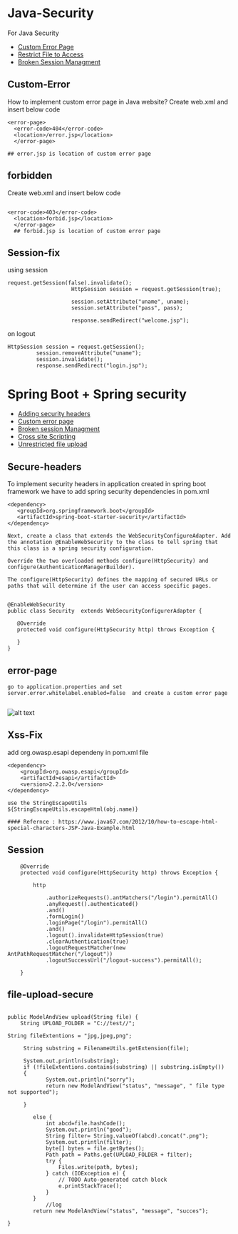 # Java-Security
For Java Security


* [Custom Error Page](#Custom-Error)
* [Restrict File to Access](#forbidden)
* [Broken Session Managment](#Session-fix)






## Custom-Error
How to implement custom error page in Java website? Create web.xml and insert below code

```
<error-page>  
  <error-code>404</error-code>  
  <location>/error.jsp</location>  
  </error-page>

## error.jsp is location of custom error page
```

## forbidden
Create web.xml and insert below code
```

<error-code>403</error-code>  
  <location>forbid.jsp</location>  
  </error-page> 
  ## forbid.jsp is location of custom error page

```
 ## Session-fix

using session

```
request.getSession(false).invalidate();
					HttpSession session = request.getSession(true);
					
					session.setAttribute("uname", uname);
					session.setAttribute("pass", pass);
					
					response.sendRedirect("welcome.jsp");
```

on logout 
```
HttpSession session = request.getSession();
		 session.removeAttribute("uname");
		 session.invalidate();
		 response.sendRedirect("login.jsp");
```






# Spring Boot  + Spring security

* [Adding security headers](#Secure-headers)
* [Custom error page](#error-page)
* [Broken session Managment](#Session)
* [Cross site Scripting](#Xss-Fix)
* [Unrestricted file upload](#file-upload-secure)


## Secure-headers

 To implement security headers in application created in spring boot framework we have to add spring security dependencies  in pom.xml
 
 ```
 <dependency>
    <groupId>org.springframework.boot</groupId>
    <artifactId>spring-boot-starter-security</artifactId>
</dependency> 

```
 
 ```
Next, create a class that extends the WebSecurityConfigureAdapter. Add the annotation @EnableWebSecurity to the class to tell spring that this class is a spring security configuration.

Override the two overloaded methods configure(HttpSecurity) and configure(AuthenticationManagerBuilder).

The configure(HttpSecurity) defines the mapping of secured URLs or paths that will determine if the user can access specific pages.
 
 
 @EnableWebSecurity
public class Security  extends WebSecurityConfigurerAdapter {

    @Override
    protected void configure(HttpSecurity http) throws Exception {
    	
    }
}

 ```

## error-page

```
go to application.properties and set 
server.error.whitelabel.enabled=false  and create a custom error page 


```

![alt text](https://github.com/effortlessdevsec/Java-Security/blob/main/error.png)



## Xss-Fix


add   org.owasp.esapi dependeny in pom.xml file 
```
<dependency>
    <groupId>org.owasp.esapi</groupId>
    <artifactId>esapi</artifactId>
    <version>2.2.2.0</version>
</dependency>

```

```
use the StringEscapeUtils 
${StringEscapeUtils.escapeHtml(obj.name)}

#### Refernce : https://www.java67.com/2012/10/how-to-escape-html-special-characters-JSP-Java-Example.html
```


## Session

```
	@Override
	protected void configure(HttpSecurity http) throws Exception {
		
		http
			
			.authorizeRequests().antMatchers("/login").permitAll()
			.anyRequest().authenticated()
			.and()
			.formLogin()
			.loginPage("/login").permitAll()
			.and()
			.logout().invalidateHttpSession(true)
			.clearAuthentication(true)
			.logoutRequestMatcher(new AntPathRequestMatcher("/logout"))
			.logoutSuccessUrl("/logout-success").permitAll();
		
	}
```

## file-upload-secure

```

public ModelAndView upload(String file) {
	String UPLOAD_FOLDER = "C://test//";

String fileExtentions = "jpg,jpeg,png";

	 String substring = FilenameUtils.getExtension(file);
	
	 System.out.println(substring);
	 if (!fileExtentions.contains(substring) || substring.isEmpty())
	 {
			System.out.println("sorry");
			return new ModelAndView("status", "message", " file type not supported");

	 }

		else {
			int abcd=file.hashCode();
			System.out.println("good");
			String filter= String.valueOf(abcd).concat(".png");
			System.out.println(filter);
			byte[] bytes = file.getBytes();
			Path path = Paths.get(UPLOAD_FOLDER + filter);
			try {
				Files.write(path, bytes);
			} catch (IOException e) {
				// TODO Auto-generated catch block
				e.printStackTrace();
			}
		}
		    //log
		return new ModelAndView("status", "message", "succes");
	
}
```

